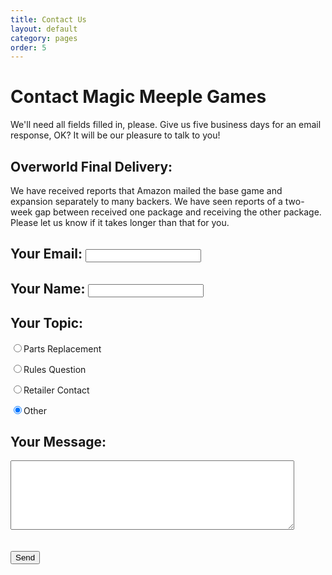 ```yaml
---
title: Contact Us
layout: default
category: pages
order: 5
---
```


<script type="text/javascript">var submitted=false;</script>

<iframe name="hidden_iframe" id="hidden_iframe" style="display:none;" onload="if(submitted) {window.location='sent.html';}"></iframe>

<form class="form" action="https://docs.google.com/forms/d/e/1FAIpQLSedW_sHoUVpwC_j7bvXpsbaqq8pn7vfZjwqkp8D_S9NJZgMFA/formResponse" target="hidden_iframe" onsubmit="submitted=true;" method="POST" id="mG61Hd">

<h1>Contact Magic Meeple Games</h1>

<p>We'll need all fields filled in, please. Give us five business days for an email response, OK? It will be our pleasure to talk to you!</p>

<h2>Overworld Final Delivery:</h2>

<p class="alert">We have received reports that Amazon mailed the base game and expansion separately to many backers. We have seen reports of a two-week gap between received one package and receiving the other package. Please let us know if it takes longer than that for you.<p>

<h2>Your Email: <input type="email" tabindex="1" max-length="70" name="emailAddress" required /></h2>

<h2>Your Name: <input type="text" tabindex="2" max-length="70" name="entry.1924108681" required /></h2>

<h2>Your Topic:</h2>

<div class="radio-button-group">

<p class="radio-btn"><input type="radio" name="entry.1466018481" id="topic-parts-replacement" value="Parts Replacement" tabindex="3"><label for="topic-parts-replacement">Parts Replacement</label></p>

<p class="radio-btn"><input type="radio" name="entry.1466018481" id="topic-rules-question" value="Rules Question" tabindex="4"><label for="topic-rules-question">Rules Question</label></p>

<p class="radio-btn"><input type="radio" name="entry.1466018481" id="topic-retailer-contact" value="Retailer Contact" tabindex="5"><label for="topic-retailer-contact">Retailer Contact</label></p>

<p class="radio-btn"><input type="radio" name="entry.1466018481" id="topic-other" value="Other" tabindex="6" checked><label for="topic-other">Other</label></p>

<input type="radio" name="entry.444857849" id="quick" value="quick" hidden>
<input type="radio" name="entry.444857849" id="slow" value="slow" hidden>

</div>

<h2>Your Message:</h2>

<p><textarea name="entry.1856670343" tabindex="7" rows="7" style="width: 90%" required ></textarea><label for="entry.1620700245" style="visibility: hidden; height: 0; padding: 0;">Leave empty:</label><input type="text" max-length="70" name="entry.1620700245" style="visibility: hidden; height: 0; padding: 0;" /></p>

<p><input id="send" type="submit" value="Send" tabindex="8"/></p>

</form>
<script type="text/javascript">
  $(document).ready(function () {
    var quick = document.getElementById('quick'),
        slow = document.getElementById('slow'),
        email_field = document.getElementsByName('emailAddress')[0],
        name_field = document.getElementsByName('entry.1924108681')[0],
        start_time = new Date(),
        milliseconds = 0,
        measure = function (e) {
          elapsed_time = new Date();
          milliseconds = elapsed_time - start_time;
          if (milliseconds > 999) {
            slow.checked = true;
            e.target.removeEventListener('change', measure, false);
          } else {
            quick.checked = true;
          }
        };
    email_field.addEventListener('change', measure, false);
    name_field.addEventListener('change', measure, false);
  });
</script>

